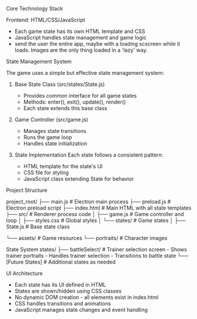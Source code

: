 Core Technology Stack

Frontend: HTML/CSS/JavaScript
- Each game state has its own HTML template and CSS
- JavaScript handles state management and game logic
- send the user the entire app, maybe with a loading scscreen while it loads. Images are the only thing loaded in a 'lazy' way.

State Management System

The game uses a simple but effective state management system:

1. Base State Class (src/states/State.js)
   - Provides common interface for all game states
   - Methods: enter(), exit(), update(), render()
   - Each state extends this base class

2. Game Controller (src/game.js)
   - Manages state transitions
   - Runs the game loop
   - Handles state initialization

3. State Implementation
   Each state follows a consistent pattern:
   - HTML template for the state's UI
   - CSS file for styling
   - JavaScript class extending State for behavior

Project Structure

project_root/
├── main.js             # Electron main process
├── preload.js          # Electron preload script
├── index.html          # Main HTML with all state templates
├── src/               # Renderer process code
│   ├── game.js         # Game controller and loop
│   ├── styles.css      # Global styles
│   └── states/         # Game states
│       ├── State.js    # Base state class

└── assets/             # Game resources
    └── portraits/      # Character images


State System
states/
├── battleSelect/    # Trainer selection screen
    - Shows trainer portraits
    - Handles trainer selection
    - Transitions to battle state
└── [Future States]  # Additional states as needed

UI Architecture

- Each state has its UI defined in HTML
- States are shown/hidden using CSS classes
- No dynamic DOM creation - all elements exist in index.html
- CSS handles transitions and animations
- JavaScript manages state changes and event handling